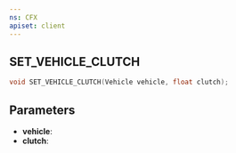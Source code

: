 ```yaml
---
ns: CFX
apiset: client
---
```

## SET_VEHICLE_CLUTCH

```c
void SET_VEHICLE_CLUTCH(Vehicle vehicle, float clutch);
```


## Parameters
* **vehicle**: 
* **clutch**: 

